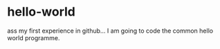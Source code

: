 # hello-world
ass my first experience in github...
I am going to code the common hello world programme.
